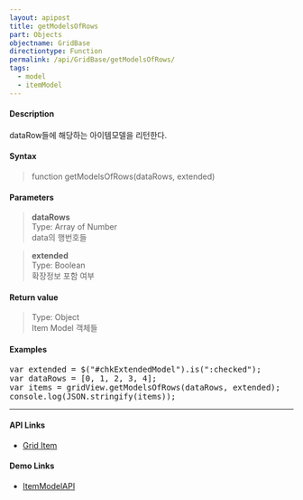 ```yaml
---
layout: apipost
title: getModelsOfRows
part: Objects
objectname: GridBase
directiontype: Function
permalink: /api/GridBase/getModelsOfRows/
tags:
  - model
  - itemModel
---
```



#### Description

 dataRow들에 해당하는 아이템모델을 리턴한다.   

#### Syntax

> function getModelsOfRows(dataRows, extended)  

#### Parameters

> **dataRows**  
> Type: Array of Number  
> data의 행번호들  

> **extended**  
> Type: Boolean  
> 확장정보 포함 여부  

#### Return value

> Type: Object  
> Item Model 객체들  

#### Examples 

<pre class="prettyprint">
var extended = $("#chkExtendedModel").is(":checked");
var dataRows = [0, 1, 2, 3, 4];
var items = gridView.getModelsOfRows(dataRows, extended);
console.log(JSON.stringify(items));
</pre>

---

#### API Links

* [Grid Item](/api/features/Grid%20Item/)  

#### Demo Links

* [ItemModelAPI](http://demo.realgrid.com/Demo/ItemModelApi)